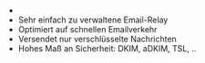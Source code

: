 -
- Sehr einfach zu verwaltene Email-Relay
- Optimiert auf schnellen Emailverkehr
- Versendet nur verschlüsselte Nachrichten
- Hohes Maß an Sicherheit: DKIM, aDKIM, TSL, ..
